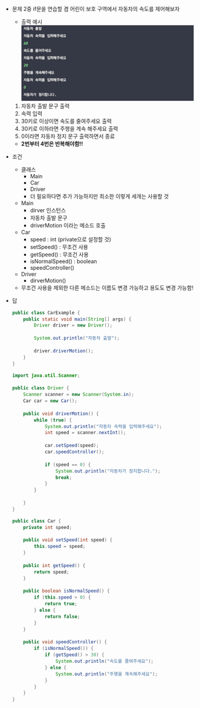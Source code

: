 - 문제
  2중 if문을 연습할 겸 어린이 보호 구역에서 자동차의 속도를 제어해보자
  - 출력 예시
    ![Alt text](./images/image-3.png)
  1. 자동차 출발 문구 출력
  2. 속력 입력
  3. 30키로 이상이면 속도를 줄여주세요 출력
  4. 30키로 이하라면 주행을 계속 해주세요 출력
  5. 0이라면 자동차 정지 문구 출력하면서 종료
  - **2번부터 4번은 반복해야함!!**
- 조건
  - 클래스
    - Main
    - Car
    - Driver
    - 더 필요하다면 추가 가능하지만 최소한 이렇게 세개는 사용할 것
  - Main
    - dirver 인스턴스
    - 자동차 출발 문구
    - driverMotion 이라는 메소드 호출
  - Car
    - speed : int (private으로 설정할 것)
    - setSpeed() : 무조건 사용
    - getSpeed() : 무조건 사용
    - isNormalSpeed() : boolean
    - speedController()
  - Driver
    - dirverMotion()
  - 무조건 사용을 제외한 다른 메소드는 이름도 변경 가능하고 용도도 변경 가능함!
- 답

  ```java
  public class CarExample {
      public static void main(String[] args) {
          Driver driver = new Driver();

          System.out.println("자동차 출발");

          driver.driverMotion();
      }
  }
  ```

  ```java
  import java.util.Scanner;

  public class Driver {
      Scanner scanner = new Scanner(System.in);
      Car car = new Car();

      public void driverMotion() {
          while (true) {
              System.out.println("자동차 속력을 입력해주세요");
              int speed = scanner.nextInt();

              car.setSpeed(speed);
              car.speedController();

              if (speed == 0) {
                  System.out.println("자동차가 정지합니다.");
                  break;
              }
          }

      }
  }
  ```

  ```java
  public class Car {
      private int speed;

      public void setSpeed(int speed) {
          this.speed = speed;
      }

      public int getSpeed() {
          return speed;
      }

      public boolean isNormalSpeed() {
          if (this.speed > 0) {
              return true;
          } else {
              return false;
          }
      }

      public void speedController() {
          if (isNormalSpeed()) {
              if (getSpeed() > 30) {
                  System.out.println("속도를 줄여주세요");
              } else {
                  System.out.println("주행을 계속해주세요");
              }
          }
      }
  }
  ```
